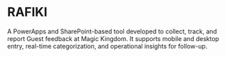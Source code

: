 # RAFIKI
A PowerApps and SharePoint-based tool developed to collect, track, and report Guest feedback at Magic Kingdom. It supports mobile and desktop entry, real-time categorization, and operational insights for follow-up.
